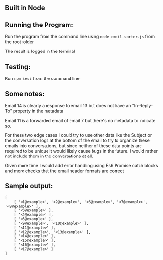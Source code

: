 ## Built in Node


## Running the Program:


Run the program from the command line using `node email-sorter.js` from the root folder

The result is logged in the terminal


## Testing:
Run `npm test` from the command line


## Some notes:


Email 14 is clearly a response to email 13 but does not have an "In-Reply-To" property in the metadata

Email 11 is a forwarded email of email 7 but there's no metadata to indicate so.

For these two edge cases I could try to use other data like the Subject or the conversation logs at the bottom of the email to try to organize these emails into conversations, but since neither of these data points are required to be unique it would likely cause bugs in the future. I would rather not include them in the conversations at all.


Given more time I would add error handling using Es6 Promise catch blocks and more checks that the email header formats are correct


## Sample output:

    [
        [ '<1@example>', '<2@example>', '<6@example>', '<7@example>', '<8@example>' ],
        [ '<3@example>' ],
        [ '<4@example>' ],
        [ '<5@example>' ],
        [ '<9@example>', '<10@example>' ],
        [ '<11@example>' ],
        [ '<12@example>', '<13@example>' ],
        [ '<14@example>' ],
        [ '<15@example>' ],
        [ '<16@example>' ],
        [ '<17@example>' ]
    ]
